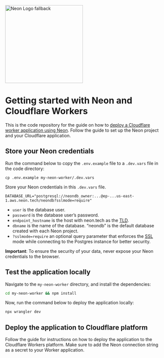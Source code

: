 <picture>
  <source media="(prefers-color-scheme: dark)" srcset="https://neon.com/brand/neon-logo-dark-color.svg">
  <source media="(prefers-color-scheme: light)" srcset="https://neon.com/brand/neon-logo-light-color.svg">
  <img width="250px" alt="Neon Logo fallback" src="https://neon.com/brand/neon-logo-dark-color.svg">
</picture>

# Getting started with Neon and Cloudflare Workers

This is the code repository for the guide on how to [deploy a Cloudflare worker application using Neon](https://neon.tech/docs/guides/cloudflare-workers). Follow the guide to set up the Neon project and your Cloudflare application. 

## Store your Neon credentials

Run the command below to copy the `.env.example` file to a `.dev.vars` file in the code directory:

```
cp .env.example my-neon-worker/.dev.vars
```

Store your Neon credentials in this `.dev.vars` file.

```
DATABASE_URL="postgresql://neondb_owner:...@ep-...us-east-1.aws.neon.tech/neondb?sslmode=require"
```

- `user` is the database user.
- `password` is the database user’s password.
- `endpoint_hostname` is the host with neon.tech as the [TLD](https://www.cloudflare.com/en-gb/learning/dns/top-level-domain/).
- `dbname` is the name of the database. “neondb” is the default database created with each Neon project.
- `?sslmode=require` an optional query parameter that enforces the [SSL](https://www.cloudflare.com/en-gb/learning/ssl/what-is-ssl/) mode while connecting to the Postgres instance for better security.

**Important**: To ensure the security of your data, never expose your Neon credentials to the browser.

## Test the application locally

Navigate to the `my-neon-worker` directory, and install the dependencies:

```bash
cd my-neon-worker && npm install
```

Now, run the command below to deploy the application locally:

```bash
npx wrangler dev
```

## Deploy the application to Cloudflare platform

Follow the guide for instructions on how to deploy the application to the Cloudflare Workers platform. Make sure to add the Neon connection string as a secret to your Worker application.